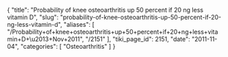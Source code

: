 {
  "title": "Probability of knee osteoarthritis up 50 percent if 20 ng less vitamin D",
  "slug": "probability-of-knee-osteoarthritis-up-50-percent-if-20-ng-less-vitamin-d",
  "aliases": [
    "/Probability+of+knee+osteoarthritis+up+50+percent+if+20+ng+less+vitamin+D+\u2013+Nov+2011",
    "/2151"
  ],
  "tiki_page_id": 2151,
  "date": "2011-11-04",
  "categories": [
    "Osteoarthritis"
  ]
}

